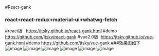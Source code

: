 #React-gank
### react+react-redux+material-ui+whatwg-fetch
#react版   https://jtsky.github.io/react-gank.html
#demo https://github.com/jtsky/react-gank
#vue2.0版  https://jtsky.github.io/vue-gank.html
#demo https://github.com/jtsky/vue-gank
###效果图如下
![image](https://github.com/jtsky/react-gank/blob/master/imgs/android.png)
![image](https://github.com/jtsky/react-gank/blob/master/imgs/fuli.png)
![image](https://github.com/jtsky/react-gank/blob/master/imgs/img.png)
![image](https://github.com/jtsky/react-gank/blob/master/imgs/phone_fuli.png)
![image](https://github.com/jtsky/react-gank/blob/master/imgs/phone_img.png)
![image](https://github.com/jtsky/react-gank/blob/master/imgs/phone_item.png)
